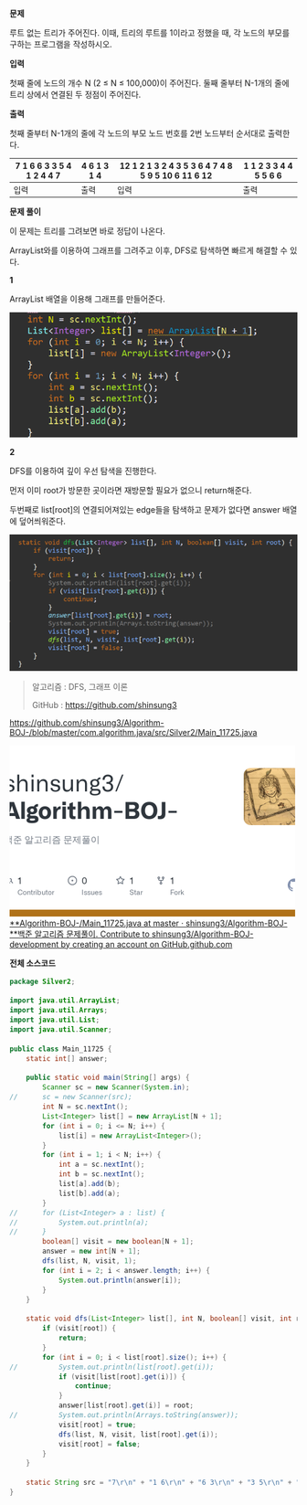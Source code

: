 **문제**

루트 없는 트리가 주어진다. 이때, 트리의 루트를 1이라고 정했을 때, 각 노드의 부모를 구하는 프로그램을 작성하시오.

**입력**

첫째 줄에 노드의 개수 N (2 ≤ N ≤ 100,000)이 주어진다. 둘째 줄부터 N-1개의 줄에 트리 상에서 연결된 두 정점이 주어진다.

**출력**

첫째 줄부터 N-1개의 줄에 각 노드의 부모 노드 번호를 2번 노드부터 순서대로 출력한다.

| 7 1 6 6 3 3 5 4 1 2 4 4 7 | 4 6 1 3 1 4 | 12 1 2 1 3 2 4 3 5 3 6 4 7 4 8 5 9 5 10 6 11 6 12 | 1 1 2 3 3 4 4 5 5 6 6 |
| ------------------------- | ----------- | ------------------------------------------------- | --------------------- |
| 입력                      | 출력        | 입력                                              | 출력                  |

**문제 풀이**

이 문제는 트리를 그려보면 바로 정답이 나온다.

ArrayList와를 이용하여 그래프를 그려주고 이후, DFS로 탐색하면 빠르게 해결할 수 있다.



**1**

ArrayList 배열을 이용해 그래프를 만들어준다.

![img](md-images/image-16481143119801.png)



**2**

DFS를 이용하여 깊이 우선 탐색을 진행한다.



먼저 이미 root가 방문한 곳이라면 재방문할 필요가 없으니 return해준다.

두번째로 list[root]의 연결되어져있는 edge들을 탐색하고 문제가 없다면 answer 배열에 덮어씌워준다.

![img](md-images/image-16481143119813.png)



> 알고리즘 : DFS, 그래프 이론
>
> GitHub : https://github.com/shinsung3

https://github.com/shinsung3/Algorithm-BOJ-/blob/master/com.algorithm.java/src/Silver2/Main_11725.java

[![img](md-images/src=https%253A%252F%252Fopengraph.githubassets.com%252F90a3a0f8fdaac6fb68a84d25a91c136f2ff1b12a42b16b568d3e39125f880648%252Fshinsung3%252FAlgorithm-BOJ-&type=ff500_300)](https://github.com/shinsung3/Algorithm-BOJ-/blob/master/com.algorithm.java/src/Silver2/Main_11725.java)[**Algorithm-BOJ-/Main_11725.java at master · shinsung3/Algorithm-BOJ-**백준 알고리즘 문제풀이. Contribute to shinsung3/Algorithm-BOJ- development by creating an account on GitHub.github.com](https://github.com/shinsung3/Algorithm-BOJ-/blob/master/com.algorithm.java/src/Silver2/Main_11725.java)

**전체 소스코드**

```java
package Silver2;

import java.util.ArrayList;
import java.util.Arrays;
import java.util.List;
import java.util.Scanner;

public class Main_11725 {
	static int[] answer;

	public static void main(String[] args) {
		Scanner sc = new Scanner(System.in);
//		sc = new Scanner(src);
		int N = sc.nextInt();
		List<Integer> list[] = new ArrayList[N + 1];
		for (int i = 0; i <= N; i++) {
			list[i] = new ArrayList<Integer>();
		}
		for (int i = 1; i < N; i++) {
			int a = sc.nextInt();
			int b = sc.nextInt();
			list[a].add(b);
			list[b].add(a);
		}
//		for (List<Integer> a : list) {
//			System.out.println(a);
//		}
		boolean[] visit = new boolean[N + 1];
		answer = new int[N + 1];
		dfs(list, N, visit, 1);
		for (int i = 2; i < answer.length; i++) {
			System.out.println(answer[i]);
		}
	}

	static void dfs(List<Integer> list[], int N, boolean[] visit, int root) {
		if (visit[root]) {
			return;
		}
		for (int i = 0; i < list[root].size(); i++) {
//			System.out.println(list[root].get(i));
			if (visit[list[root].get(i)]) {
				continue;
			}
			answer[list[root].get(i)] = root;
//			System.out.println(Arrays.toString(answer));
			visit[root] = true;
			dfs(list, N, visit, list[root].get(i));
			visit[root] = false;
		}
	}

	static String src = "7\r\n" + "1 6\r\n" + "6 3\r\n" + "3 5\r\n" + "4 1\r\n" + "2 4\r\n" + "4 7";
}
```

